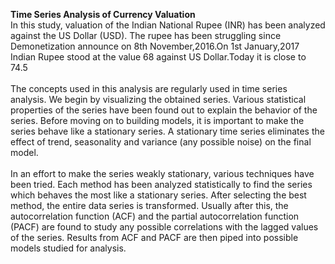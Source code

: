 __Time Series Analysis of Currency Valuation__<br>
In this study, valuation of the Indian National Rupee (INR) has been analyzed against the US Dollar (USD). The rupee has been struggling since Demonetization announce on 8th November,2016.On 1st January,2017 Indian Rupee stood at the value 68 against US Dollar.Today it is close to 74.5<br><br>
The concepts used in this analysis are regularly used in time series analysis. We begin by visualizing the obtained series. Various statistical properties of the series have been found out to explain the behavior of the series. Before moving on to building models, it is important to make the series behave like a stationary series. A stationary time series eliminates the effect of trend, seasonality and variance (any possible noise) on the final model.<br><br>
In an effort to make the series weakly stationary, various techniques have been tried. Each method has been analyzed statistically to find the series which behaves the most like a stationary series. After selecting the best method, the entire data series is transformed. Usually after this, the autocorrelation function (ACF) and the partial autocorrelation function (PACF) are found to study any possible correlations with the lagged values of the series. Results from ACF and PACF are then piped into possible models studied for analysis.

